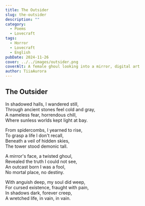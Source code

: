 ```yaml
---
title: The Outsider
slug: the-outsider
description: ""
category:
  - Poems
  - Lovecraft
tags:
  - Horror
  - Lovecraft
  - English
pubDate: 2024-11-26
cover: ../../images/outsider.png
coverAlt: A female ghoul looking into a mirror, digital art
author: TiiaAurora
---
```


## The Outsider

In shadowed halls, I wandered still,<br/>
Through ancient stones feel cold and gray,<br/>
A nameless fear, horrendous chill,<br/>
Where sunless worlds kept light at bay.<br/>

From spidercombs, I yearned to rise,<br/>
To grasp a life I don't recall,<br/>
Beneath a veil of hidden skies,<br/>
The tower stood demonic tall.<br/>

A mirror's face, a twisted ghoul,<br/>
Revealed the truth I could not see,<br/>
An outcast born I was a fool,<br/>
No mortal place, no destiny.<br/>

With anguish deep, my soul did weep,<br/>
For cursed existence, fraught with pain,<br/>
In shadows dark, forever creep,<br/>
A wretched life, in vain, in vain.<br/>
<br><br>

